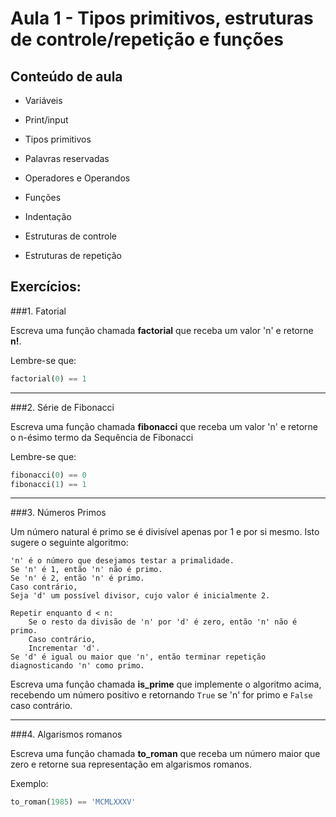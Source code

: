 Aula 1 - Tipos primitivos, estruturas de controle/repetição e funções
=====================================================================

Conteúdo de aula
----------------

<!-- Bem vindos à primeira aula de Python. Nela abordaremos os tipos primitivos disponíveis na linguagem,
como utilizá-los, como mostrá-los na tela e como pedimos externamente o valor de um tipo primitivo
e armazenamos esse valor, estruturas de controle (if, else), estruturas de repetição (for, while)
e funções. -->

- Variáveis

- Print/input

- Tipos primitivos

- Palavras reservadas

- Operadores e Operandos

- Funções

- Indentação

- Estruturas de controle

- Estruturas de repetição

Exercícios:
----------

###1. Fatorial

Escreva uma função chamada **factorial** que receba um valor 'n' e retorne **n!**.

Lembre-se que:

```python
factorial(0) == 1
```

- - - - - - - - - - - - - - - - - - - - - - - - - - - - - - - - - - - - - - - - - - - - -

###2. Série de Fibonacci

Escreva uma função chamada **fibonacci** que receba um valor 'n' e retorne o n-ésimo termo da Sequência de Fibonacci

Lembre-se que:

```python
fibonacci(0) == 0
fibonacci(1) == 1
```

- - - - - - - - - - - - - - - - - - - - - - - - - - - - - - - - - - - - - - - - - - - - -

###3. Números Primos

Um número natural é primo se é divisível apenas por 1 e por si mesmo.
Isto sugere o seguinte algoritmo:

```
'n' é o número que desejamos testar a primalidade.
Se 'n' é 1, então 'n' não é primo.
Se 'n' é 2, então 'n' é primo.
Caso contrário,
Seja 'd' um possível divisor, cujo valor é inicialmente 2.

Repetir enquanto d < n:
    Se o resto da divisão de 'n' por 'd' é zero, então 'n' não é primo.
    Caso contrário,
    Incrementar 'd'.
Se 'd' é igual ou maior que 'n', então terminar repetição diagnosticando 'n' como primo.
```

Escreva uma função chamada **is_prime** que implemente o algoritmo acima, recebendo um número positivo e retornando `True` se 'n' for primo e `False` caso contrário.

- - - - - - - - - - - - - - - - - - - - - - - - - - - - - - - - - - - - - - - - - - - - -

###4. Algarismos romanos

Escreva uma função chamada **to_roman** que receba um número maior que zero e retorne sua representação em algarismos romanos.

Exemplo:
```python
to_roman(1985) == 'MCMLXXXV'
```